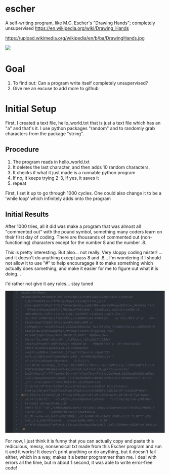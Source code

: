 # escher
A self-writing program, like  M.C. Escher's "Drawing Hands"; completely unsupervised
https://en.wikipedia.org/wiki/Drawing_Hands

https://upload.wikimedia.org/wikipedia/en/b/ba/DrawingHands.jpg

![](https://upload.wikimedia.org/wikipedia/en/b/ba/DrawingHands.jpg)

# Goal
1) To find out: Can a program write itself completely unsupervised?
2) Give me an excuse to add more to github

# Initial Setup
First, I created a text file, hello_world.txt that is just a text file which has an "a" and that's it.
I use python packages "random" and to randomly grab characters from the package "string".

## Procedure
1) The program reads in hello_world.txt
2) It deletes the last character, and then adds 10 random characters.
3) It checks if what it just made is a runnable python program
4) If no, it keeps trying 2-3, if yes, it saves it
4) repeat

First, I set it up to go through 1000 cycles. One could also change it to be a 'while loop' which infinitely adds onto the program

## Initial Results
After 1000 tries, all it did was make a program that was almost all "commented out" with the pound symbol, something many coders learn on their first day of coding. There are thousands of commented out (non-functioning) characters except for the number 8 and the number .8. 

This is pretty interesting.
But also... not really. Very sloppy coding mister! ... and it doesn't do anything except pass 8 and .8...
I'm wondering if I should not allow it to use "#" to help encouragage it to make something which actually does something, and make it easier for me to figure out what it is doing...

I'd rather not give it any rules... stay tuned

![](results1000.png)

For now, I just think it is funny that you can actually copy and paste this rediculous, messy, nonsensical txt made from this Escher program and run it and it works! It doesn't print anything or do anything, but it doesn't fail either, which in a way, makes it a better programmer than me. I deal with errors all the time, but in about 1 second, it was able to write error-free code!
